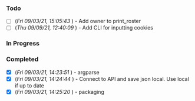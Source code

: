 ### Todo
- [ ] (_Fri 09/03/21, 15:05:43_ ) - Add owner to print_roster
- [ ] (_Thu 09/09/21, 12:40:09_ ) - Add CLI for inputting cookies
### In Progress
### Completed
- [x] (_Fri 09/03/21, 14:23:51_ ) - argparse
- [x] (_Fri 09/03/21, 14:24:44_ ) - Connect to API and save json local. Use local if up to date
- [x] (_Fri 09/03/21, 14:25:20_ ) - packaging
